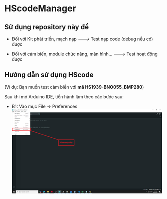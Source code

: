 # HScodeManager

## Sử dụng repository này để

* Đối với Kit phát triển, mạch nạp ---> Test nạp code (debug nếu có) được

* Đối với cảm biến, module chức năng, màn hình... ---> Test hoạt động được

## Hướng dẫn sử dụng HScode

(Ví dụ: Bạn muốn test cảm biến với **mã HS1939-BNO055_BMP280**)

Sau khi mở Arduino IDE, tiến hành làm theo các bước sau:

* B1: Vào mục File -> Preferences
![HDSD001](/images/1.png)